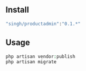 ## Install

``` bash
"singh/productadmin":"0.1.*"
```

## Usage

``` php
php artisan vendor:publish
php artisan migrate
```
